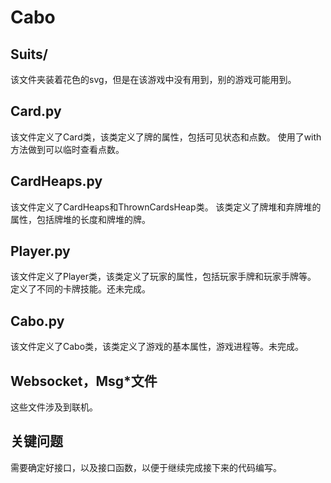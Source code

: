 # Cabo

## Suits/
该文件夹装着花色的svg，但是在该游戏中没有用到，别的游戏可能用到。

## Card.py
该文件定义了Card类，该类定义了牌的属性，包括可见状态和点数。
使用了with方法做到可以临时查看点数。

## CardHeaps.py
该文件定义了CardHeaps和ThrownCardsHeap类。
该类定义了牌堆和弃牌堆的属性，包括牌堆的长度和牌堆的牌。

## Player.py
该文件定义了Player类，该类定义了玩家的属性，包括玩家手牌和玩家手牌等。
定义了不同的卡牌技能。还未完成。

## Cabo.py
该文件定义了Cabo类，该类定义了游戏的基本属性，游戏进程等。未完成。

## Websocket，Msg*文件
这些文件涉及到联机。

## 关键问题
需要确定好接口，以及接口函数，以便于继续完成接下来的代码编写。